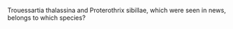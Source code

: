 Trouessartia thalassina and Proterothrix sibillae, which were seen in news, belongs to which species?
